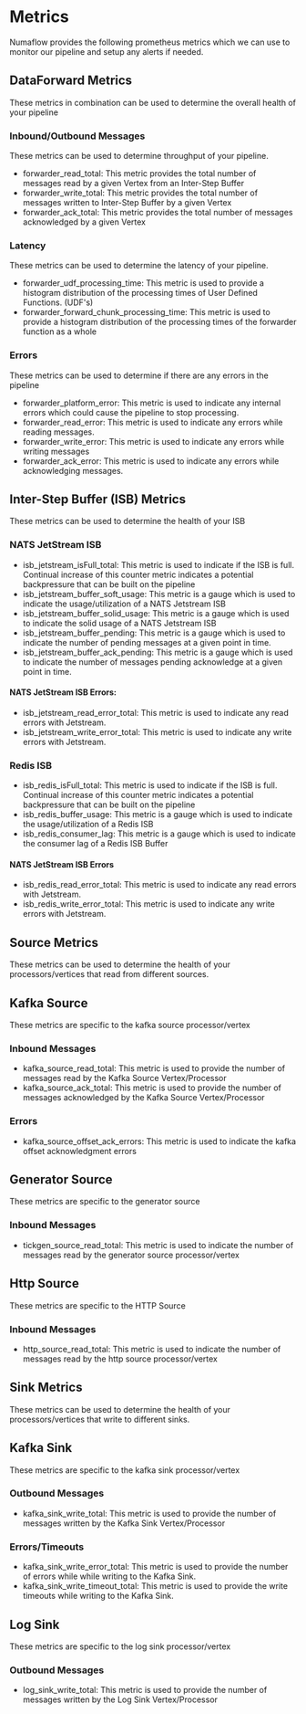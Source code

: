 # Metrics

Numaflow provides the following prometheus metrics which we can use to monitor our pipeline and setup any alerts if needed.

## DataForward Metrics
These metrics in combination can be used to determine the overall health of your pipeline

### Inbound/Outbound Messages 
These metrics can be used to determine throughput of your pipeline.

* forwarder_read_total: This metric provides the total number of messages read by a given Vertex from an Inter-Step Buffer
* forwarder_write_total: This metric provides the total number of messages written to Inter-Step Buffer by a given Vertex
* forwarder_ack_total: This metric provides the total number of messages acknowledged by a given Vertex

### Latency 
These metrics can be used to determine the latency of your pipeline.

* forwarder_udf_processing_time: This metric is used to provide a histogram distribution of the processing times of User Defined Functions. (UDF's)
* forwarder_forward_chunk_processing_time: This metric is used to provide a histogram distribution of the processing times of the forwarder function as a whole

### Errors
These metrics can be used to determine if there are any errors in the pipeline

* forwarder_platform_error: This metric is used to indicate any internal errors which could cause the pipeline to stop processing.
* forwarder_read_error: This metric is used to indicate any errors while reading messages.
* forwarder_write_error: This metric is used to indicate any errors while writing messages
* forwarder_ack_error: This metric is used to indicate any errors while acknowledging messages.

## Inter-Step Buffer (ISB) Metrics
These metrics can be used to determine the health of your ISB

### NATS JetStream ISB
* isb_jetstream_isFull_total: This metric is used to indicate if the ISB is full. Continual increase of this counter metric indicates a potential backpressure that can be built on the pipeline
* isb_jetstream_buffer_soft_usage: This metric is a gauge which is used to indicate the usage/utilization of a NATS Jetstream ISB
* isb_jetstream_buffer_solid_usage: This metric is a gauge which is used to indicate the solid usage of a NATS Jetstream ISB
* isb_jetstream_buffer_pending: This metric is a gauge which is used to indicate the number of pending messages at a given point in time.
* isb_jetstream_buffer_ack_pending: This metric is a gauge which is used to indicate the number of messages pending acknowledge at a given point in time.

#### NATS JetStream ISB Errors:
* isb_jetstream_read_error_total: This metric is used to indicate any read errors with Jetstream.
* isb_jetstream_write_error_total: This metric is used to indicate any write errors with Jetstream.

### Redis ISB
* isb_redis_isFull_total: This metric is used to indicate if the ISB is full. Continual increase of this counter metric indicates a potential backpressure that can be built on the pipeline
* isb_redis_buffer_usage: This metric is a gauge which is used to indicate the usage/utilization of a Redis ISB
* isb_redis_consumer_lag: This metric is a gauge which is used to indicate the consumer lag of a Redis ISB Buffer

#### NATS JetStream ISB Errors
* isb_redis_read_error_total: This metric is used to indicate any read errors with Jetstream.
* isb_redis_write_error_total: This metric is used to indicate any write errors with Jetstream.

## Source Metrics
These metrics can be used to determine the health of your processors/vertices that read from different sources.

## Kafka Source
These metrics are specific to the kafka source processor/vertex

### Inbound Messages
* kafka_source_read_total: This metric is used to provide the number of messages read by the Kafka Source Vertex/Processor
* kafka_source_ack_total: This metric is used to provide the number of messages acknowledged by the Kafka Source Vertex/Processor

### Errors
* kafka_source_offset_ack_errors: This metric is used to indicate the kafka offset acknowledgment errors

## Generator Source
These metrics are specific to the generator source

### Inbound Messages
* tickgen_source_read_total: This metric is used to indicate the number of messages read by the generator source processor/vertex

## Http Source
These metrics are specific to the HTTP Source

### Inbound Messages
* http_source_read_total: This metric is used to indicate the number of messages read by the http source processor/vertex

## Sink Metrics
These metrics can be used to determine the health of your processors/vertices that write to different sinks.

## Kafka Sink
These metrics are specific to the kafka sink processor/vertex

### Outbound Messages
* kafka_sink_write_total: This metric is used to provide the number of messages written by the Kafka Sink Vertex/Processor

### Errors/Timeouts
* kafka_sink_write_error_total: This metric is used to provide the number of errors while while writing to the Kafka Sink.
* kafka_sink_write_timeout_total: This metric is used to provide the write timeouts while writing to the Kafka Sink.

## Log Sink
These metrics are specific to the log sink processor/vertex

### Outbound Messages
* log_sink_write_total: This metric is used to provide the number of messages written by the Log Sink Vertex/Processor






